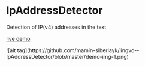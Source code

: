# IpAddressDetector
Detection of IP(v4) addresses in the text

<a target="_blank" href="http://ssg.somee.com/ip">live demo</a>

<nr/>
![alt tag](https://github.com/mamin-siberiayk/lingvo--IpAddressDetector/blob/master/demo-img-1.png)

